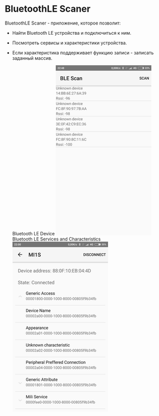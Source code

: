 # BluetoothLE Scaner
BluetoothLE Scaner - приложение, которое позволит:
 + Найти Bluetooth LE устройства и подключиться к ним.
 + Посмотреть сервисы и характеристики устройства.
 + Если характеристика поддерживает функцию записи - записать заданный массив.
    
    Bluetooth LE Device
     ![alt text](https://github.com/tolik23/BluetoothLE-Scaner/blob/master/ble_device.png)
       Bluetooth LE Services and Characteristics
        ![alt text](https://github.com/tolik23/BluetoothLE-Scaner/blob/master/ble_characteristic.png)
   
